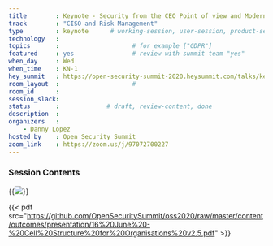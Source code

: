 ```yaml
---
title        : Keynote - Security from the CEO Point of view and Modern Team structures
track        : "CISO and Risk Management"
type         : keynote      # working-session, user-session, product-session
technology   :
topics       :                    # for example ["GDPR"]
featured     : yes                # review with summit team "yes"
when_day     : Wed
when_time    : KN-1
hey_summit   : https://open-security-summit-2020.heysummit.com/talks/keynote-security-from-ceo-perspective-and-modern-team-structures/
room_layout  :                    #
room_id      :
session_slack: 
status       :             # draft, review-content, done
description  :
organizers   :
    - Danny Lopez
hosted_by    : Open Security Summit
zoom_link    : https://zoom.us/j/97072700227
---
```


### Session Contents

{{<img src="https://github.com/OpenSecuritySummit/oss2020/raw/master/content/outcomes/presentation/map.png">}}


{{< pdf src="https://github.com/OpenSecuritySummit/oss2020/raw/master/content/outcomes/presentation/16%20June%20-%20Cell%20Structure%20for%20Organisations%20v2.5.pdf" >}}





